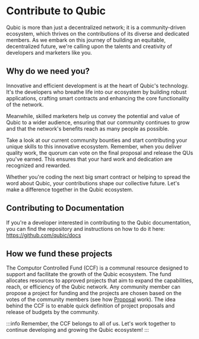 # Contribute to Qubic

Qubic is more than just a decentralized network; it is a community-driven ecosystem, which thrives on the contributions of its diverse and dedicated members. As we embark on this journey of building an equitable, decentralized future, we're calling upon the talents and creativity of developers and marketers like you.

## Why do we need you?

Innovative and efficient development is at the heart of Qubic's technology. It's the developers who breathe life into our ecosystem by building robust applications, crafting smart contracts and enhancing the core functionality of the network.

Meanwhile, skilled marketers help us convey the potential and value of Qubic to a wider audience, ensuring that our community continues to grow and that the network's benefits reach as many people as possible.

Take a look at our current community bounties and start contributing your unique skills to this innovative ecosystem. Remember, when you deliver quality work, the quorum can vote on the final proposal and release the QUs you've earned. This ensures that your hard work and dedication are recognized and rewarded.

Whether you're coding the next big smart contract or helping to spread the word about Qubic, your contributions shape our collective future. Let's make a difference together in the Qubic ecosystem.

## Contributing to Documentation

If you're a developer interested in contributing to the Qubic documentation, you can find the repository and instructions on how to do it here: https://github.com/qubic/docs

## How we fund these projects

The Computor Controlled Fund (CCF) is a communal resource designed to support and facilitate the growth of the Qubic ecosystem. The fund allocates resources to approved projects that aim to expand the capabilities, reach, or efficiency of the Qubic network. Any community member can propose a project for funding and the projects are chosen based on the votes of the community members (see how [Proposal](/learn/proposals) work). The idea behind the CCF is to enable quick definition of project proposals and release of budgets by the community.

:::info
Remember, the CCF belongs to all of us. Let's work together to continue developing and growing the Qubic ecosystem!
:::
